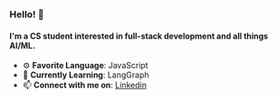 ### Hello! 👋

#### I'm a CS student interested in full-stack development and all things AI/ML.

- ⚙️ **Favorite Language**: JavaScript 
- 🌱 **Currently Learning**: LangGraph
- 📫 **Connect with me on**: [Linkedin](https://www.linkedin.com/in/marcobantolino/)

<!--
**marcobantoli/marcobantoli** is a ✨ _special_ ✨ repository because its `README.md` (this file) appears on your GitHub profile.

Here are some ideas to get you started:

- 🔭 I’m currently working on ...
- 🌱 I’m currently learning ...
- 👯 I’m looking to collaborate on ...
- 🤔 I’m looking for help with ...
- 💬 Ask me about ...
- 📫 How to reach me: ...
- 😄 Pronouns: ...
- ⚡ Fun fact: ...
-->

